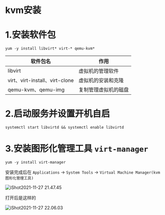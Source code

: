 # kvm安装

# 1.安装软件包

```shell
yum -y install libvirt* virt-* qemu-kvm* 
```

   

| 软件包名                       | 作用                 |
| ------------------------------ | -------------------- |
| libvirt                        | 虚拟机的管理软件     |
| virt、virt-install、virt-clone | 虚拟机的安装和克隆   |
| qemu-kvm、qemu-img             | 复制管理虚拟机的磁盘 |



# 2.启动服务并设置开机自启

```shell
systemctl start libvirtd && systemctl enable libvirtd
```



# 3.安装图形化管理工具 `virt-manager`

```shell
yum -y install virt-manager
```



安装完成后在 `Applications` -> `System Tools` -> `Virtual Machine Manager(kvm图形化管理工具)`

![iShot2021-11-27 21.47.45](https://gitea.pptfz.cn/pptfz/picgo-images/raw/branch/master/img/iShot2021-11-27%2021.47.45.png)





打开后是这样的

![iShot2021-11-27 22.06.03](https://gitea.pptfz.cn/pptfz/picgo-images/raw/branch/master/img/iShot2021-11-27%2022.06.03.png)











